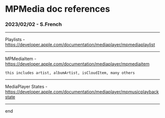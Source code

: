 # MPMedia doc references
### 2023/02/02 - S.French

-----
Playlists -
    https://developer.apple.com/documentation/mediaplayer/mpmediaplaylist

-----
MPMediaItem -
    https://developer.apple.com/documentation/mediaplayer/mpmediaitem

    this includes artist, albumArtist, isCloudItem, many others

-----
MediaPlayer States -
    https://developer.apple.com/documentation/mediaplayer/mpmusicplaybackstate

-----
end
